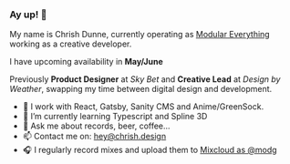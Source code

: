### Ay up! 🦆

My name is Chrish Dunne, currently operating as [Modular Everything](https://github.com/modular-everything) working as a creative developer.

I have upcoming availability in **May/June**

Previously **Product Designer** at _Sky Bet_ and **Creative Lead** at _Design by Weather_, swapping my time between digital design and development.

- 🔭  I work with React, Gatsby, Sanity CMS and Anime/GreenSock.
- 🌱  I’m currently learning Typescript and Spline 3D
- 💬  Ask me about records, beer, coffee...
- 📫  Contact me on: hey@chrish.design
- 🎧  I regularly record mixes and upload them to [Mixcloud as @modg](https://mixcloud.com/modg)
